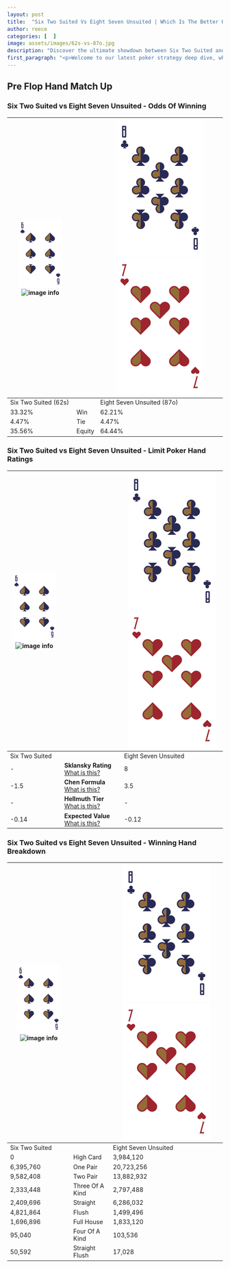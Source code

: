 ```yaml
---
layout: post
title:  "Six Two Suited Vs Eight Seven Unsuited | Which Is The Better Hand In Poker? A Complete Guide"
author: reece
categories: [  ]
image: assets/images/62s-vs-87o.jpg
description: "Discover the ultimate showdown between Six Two Suited and Eight Seven Unsuited in poker! Uncover the odds, strategies, and scenarios where one hand triumphs over the other. Get ready to up your poker game with this thrilling analysis."
first_paragraph: "<p>Welcome to our latest poker strategy deep dive, where we're pitting two distinct hands against each other in a high-stakes showdown: Six Two Suited vs Eight Seven Unsuited.</p><p>In the dynamic world of poker, every decision counts, and knowing which hand holds the upper hand is key to your success at the table.</p><p>In this article, we'll dissect these two hands, explore the scenarios where one dominates the other, and equip you with the knowledge to make strategic choices that can tip the odds in your favor.</p><p>Get ready to unravel the intriguing dynamics of these poker hands and elevate your game to new heights.</p>"
---
```




[comment]: # (sp0)

## Pre Flop Hand Match Up

<div class="table hand-ratings" markdown="1"> 



### Six Two Suited vs Eight Seven Unsuited - Odds Of Winning


    
| ![image info](assets/images/hand1/6.png) ![image info](assets/images/hand1/2s.png) |  | ![image info](assets/images/hand2/8.png) ![image info](assets/images/hand2/7o.png) |
| -------- | -------- | -------- |
| Six Two Suited (62s) |  | Eight Seven Unsuited (87o) |
| 33.32% | Win | 62.21% |
| 4.47% | Tie | 4.47% |
| 35.56% | Equity | 64.44% |




[comment]: # (sp1)



### Six Two Suited vs Eight Seven Unsuited - Limit Poker Hand Ratings


    
| ![image info](assets/images/hand1/6.png) ![image info](assets/images/hand1/2s.png) |  | ![image info](assets/images/hand2/8.png) ![image info](assets/images/hand2/7o.png) |
| -------- | -------- | -------- |
| Six Two Suited |  | Eight Seven Unsuited |
| - | **Sklansky Rating** [What is this?](/sklansky-rating-explained) | 8 |
| -1.5 | **Chen Formula** [What is this?](/chen-formula-explained) | 3.5 |
| - | **Hellmuth Tier** [What is this?](/Hellmuth-tier-explained) | - |
| -0.14 | **Expected Value** [What is this?](/expected-value-explained) | -0.12 |




[comment]: # (sp2)



### Six Two Suited vs Eight Seven Unsuited - Winning Hand Breakdown


    
| ![image info](assets/images/hand1/6.png) ![image info](assets/images/hand1/2s.png) |  | ![image info](assets/images/hand2/8.png) ![image info](assets/images/hand2/7o.png) |
| -------- | -------- | -------- |
| Six Two Suited |  | Eight Seven Unsuited |
| 0 | High Card | 3,984,120 |
| 6,395,760 | One Pair | 20,723,256 |
| 9,582,408 | Two Pair | 13,882,932 |
| 2,333,448 | Three Of A Kind | 2,797,488 |
| 2,409,696 | Straight | 6,286,032 |
| 4,821,864 | Flush | 1,499,496 |
| 1,696,896 | Full House | 1,833,120 |
| 95,040 | Four Of A Kind | 103,536 |
| 50,592 | Straight Flush | 17,028 |




[comment]: # (sp3)



</div>

[comment]: # (sp4)



[comment]: # (sp5)

